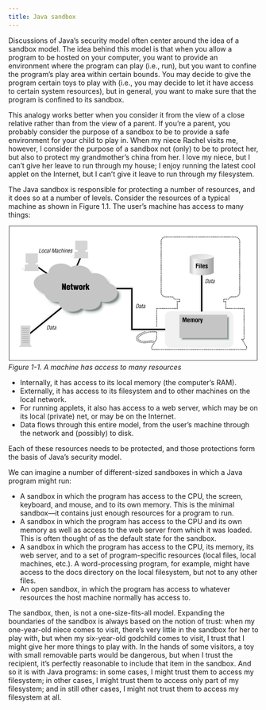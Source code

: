 ```yaml
---
title: Java sandbox
---
```


Discussions of Java’s security model often center around the idea of a sandbox model. The idea behind this model is that when you allow a program 
to be hosted on your computer, you want to provide an environment where the program can play (i.e., run), but you want to confine the program’s 
play area within certain bounds. You may decide to give the program certain toys to play with (i.e., you may decide to let it have access to certain 
system resources), but in general, you want to make sure that the program is confined to its sandbox.


This analogy works better when you consider it from the view of a close relative rather than from the view of a parent. If you’re a parent, you probably
consider the purpose of a sandbox to be to provide a safe environment for your child to play in. When my niece Rachel visits me, however, I consider the
purpose of a sandbox not (only) to be to protect her, but also to protect my grandmother’s china from her. I love my niece, but I can’t give her leave to
run through my house; I enjoy running the latest cool applet on the Internet, but I can’t give it leave to run through my filesystem.

The Java sandbox is responsible for protecting a number of resources, and it does so at a number of levels. Consider the resources of a typical machine as 
shown in Figure 1.1. The user’s machine has access to many things:

![Java sanbox](../../../assets/core/java-sandbox.png)
_Figure 1-1. A machine has access to many resources_

- Internally, it has access to its local memory (the computer’s RAM).
- Externally, it has access to its filesystem and to other machines on the local network.
- For running applets, it also has access to a web server, which may be on its local (private) net, or may be on the Internet.
- Data flows through this entire model, from the user’s machine through the network and (possibly) to disk.

Each of these resources needs to be protected, and those protections form the basis of Java’s security model.

We can imagine a number of different-sized sandboxes in which a Java program might run:
- A sandbox in which the program has access to the CPU, the screen, keyboard, and mouse, and to its own memory. This is the minimal sandbox—it contains just enough
resources for a program to run.
- A sandbox in which the program has access to the CPU and its own memory as well as access to the web server from which it was loaded. This is often thought of as 
the default state for the sandbox.
- A sandbox in which the program has access to the CPU, its memory, its web server, and to a set of program-specific resources (local files, local machines, etc.).
A word-processing program, for example, might have access to the docs directory on the local filesystem, but not to any other files.
- An open sandbox, in which the program has access to whatever resources the host machine normally has access to.

The sandbox, then, is not a one-size-fits-all model. Expanding the boundaries of the sandbox is always based on the notion of trust: when my one-year-old niece comes to visit,
there’s very little in the sandbox for her to play with, but when my six-year-old godchild comes to visit, I trust that I might give her more things to play with. In the hands
of some visitors, a toy with small removable parts would be dangerous, but when I trust the recipient, it’s perfectly reasonable to include that item in the sandbox. And so it 
is with Java programs: in some cases, I might trust them to access my filesystem; in other cases, I might trust them to access only part of my filesystem; and in still other 
cases, I might not trust them to access my filesystem at all.
